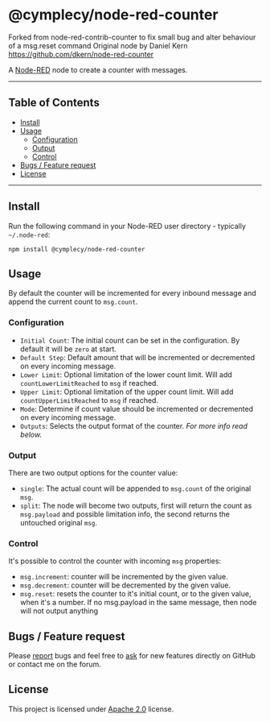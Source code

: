 @cymplecy/node-red-counter
========================

Forked from node-red-contrib-counter to fix small bug and alter behaviour of a msg.reset command
Original node by Daniel Kern https://github.com/dkern/node-red-counter

A [Node-RED](http://nodered.org) node to create a counter with messages.

---

## Table of Contents
* [Install](#install)
* [Usage](#usage)
  * [Configuration](#configuration)
  * [Output](#output)
  * [Control](#control)
* [Bugs / Feature request](#bugs--feature-request)
* [License](#license)


---

## Install

Run the following command in your Node-RED user directory - typically `~/.node-red`:

```
npm install @cymplecy/node-red-counter
```


## Usage

By default the counter will be incremented for every inbound message and append the current count to `msg.count`.


### Configuration

- `Initial Count`: The initial count can be set in the configuration. By default it will be `zero` at start.
- `Default Step`: Default amount that will be incremented or decremented on every incoming message.
- `Lower Limit`: Optional limitation of the lower count limit. Will add `countLowerLimitReached` to `msg` if reached.
- `Upper Limit`: Optional limitation of the upper count limit. Will add `countUpperLimitReached` to `msg` if reached.
- `Mode`: Determine if count value should be incremented or decremented on every incoming message.
- `Outputs`: Selects the output format of the counter. _For more info read below._


### Output

There are two output options for the counter value:

- `single`: The actual count will be appended to `msg.count` of the original `msg`.
- `split`: The node will become two outputs, first will return the count as `msg.payload` and possible limitation info, the second returns the untouched original `msg`.


### Control

It's possible to control the counter with incoming `msg` properties:

- `msg.increment`: counter will be incremented by the given value.
- `msg.decrement`: counter will be decremented by the given value.
- `msg.reset`: resets the counter to it's initial count, or to the given value, when it's a number.  If no msg.payload in the same message, then node will not output anything



## Bugs / Feature request
Please [report](http://github.com/cymplecy/node-red-counter/issues) bugs and feel free to [ask](http://github.com/cymplecy/node-red-counter/issues) for new features directly on GitHub or contact me on the forum.


## License
This project is licensed under [Apache 2.0](http://www.apache.org/licenses/LICENSE-2.0) license.
